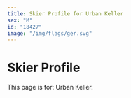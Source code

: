 ```yaml
---
title: Skier Profile for Urban Keller
sex: "M"
id: "18427"
image: "/img/flags/ger.svg" 
---
```


# Skier Profile

This page is for: Urban Keller.
    